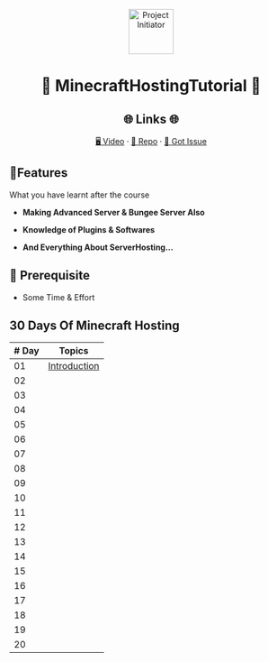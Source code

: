 <p align="center">
  <a href="https://github.com/Light-BUILD/MinecrftHosting" title="MinecraftHoting">
    <img src="https://yt3.ggpht.com/qbd1coKIS-gvK4tYcjC7SEYg381g51LfltkPlxkASJXeDfcVLQqln4FxTeifuU9xgyXwKkYa_w=s899-c-k-c0x00ffffff-no-rj" width="80px" alt="Project Initiator"/>
  </a>
</p>
<h1 align="center">🌟 MinecraftHostingTutorial 🌟</h1>
<h2 align="center">🌐 Links 🌐</h2>
<p align="center">
    <a href="https://youtube.com/@officiallight" title="Minecraft Hosting Tutorial">🖥️ Video</a>
    ·
    <a href="https://github.com/Light-BUILD/MinecrftHosting" title="Project Initiator">📂 Repo</a>
    ·
    <a href="https://github.com/Light-BUILD/MinecrftHosting/issues/new/choose" title="🐛Report Bug/🎊Request Feature">🚀 Got Issue</a>
</p>
<h2>🚀Features</h2>

What you have learnt after the course

- **Making Advanced Server & Bungee Server Also**

- **Knowledge of Plugins & Softwares**

- **And Everything About ServerHosting...**

## 🦋 Prerequisite

- Some Time & Effort

## 30 Days Of Minecraft Hosting
| # Day |                                                                       Topics                                                                        |
| ----- | :-------------------------------------------------------------------------------------------------------------------------------------------------: |
| 01    |                                                             [Introduction](./Days/day1.md)                                                             |
| 02    |                                                                                              |
| 03    |                                                        |
| 04    |                                                                                         |
| 05    |                                                                                                           |
| 06    |                                                                                                             |
| 07    |                                                                                                 |
| 08    |                                                                                                      |
| 09    |                                                          |
| 10    |                                                                                     |
| 11    |                                           |
| 12    |                                                                    |
| 13    |                                                          |
| 14    |                                                                                |
| 15    |                                                                                                   |
| 16    |                                                                                                                 |
| 17    |                                                                                         |
| 18    |                                                                                                 |
| 19    |                                                                                                    |
| 20    |                                                                 |












